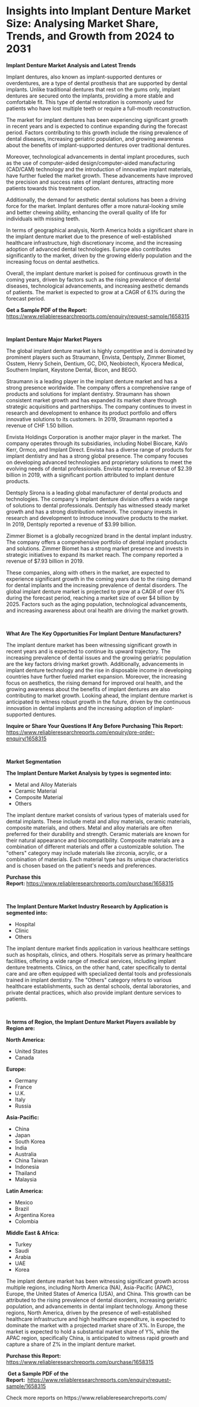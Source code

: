 <p><h1>Insights into Implant Denture Market Size: Analysing Market Share, Trends, and Growth from 2024 to 2031</h1></p><p><strong>Implant Denture Market Analysis and Latest Trends</strong></p>
<p><p>Implant dentures, also known as implant-supported dentures or overdentures, are a type of dental prosthesis that are supported by dental implants. Unlike traditional dentures that rest on the gums only, implant dentures are secured onto the implants, providing a more stable and comfortable fit. This type of dental restoration is commonly used for patients who have lost multiple teeth or require a full-mouth reconstruction.</p><p>The market for implant dentures has been experiencing significant growth in recent years and is expected to continue expanding during the forecast period. Factors contributing to this growth include the rising prevalence of dental diseases, increasing geriatric population, and growing awareness about the benefits of implant-supported dentures over traditional dentures.</p><p>Moreover, technological advancements in dental implant procedures, such as the use of computer-aided design/computer-aided manufacturing (CAD/CAM) technology and the introduction of innovative implant materials, have further fueled the market growth. These advancements have improved the precision and success rates of implant dentures, attracting more patients towards this treatment option.</p><p>Additionally, the demand for aesthetic dental solutions has been a driving force for the market. Implant dentures offer a more natural-looking smile and better chewing ability, enhancing the overall quality of life for individuals with missing teeth.</p><p>In terms of geographical analysis, North America holds a significant share in the implant denture market due to the presence of well-established healthcare infrastructure, high discretionary income, and the increasing adoption of advanced dental technologies. Europe also contributes significantly to the market, driven by the growing elderly population and the increasing focus on dental aesthetics.</p><p>Overall, the implant denture market is poised for continuous growth in the coming years, driven by factors such as the rising prevalence of dental diseases, technological advancements, and increasing aesthetic demands of patients. The market is expected to grow at a CAGR of 6.1% during the forecast period.</p></p>
<p><strong>Get a Sample PDF of the Report:&nbsp;</strong> <a href="https://www.reliableresearchreports.com/enquiry/request-sample/1658315">https://www.reliableresearchreports.com/enquiry/request-sample/1658315</a></p>
<p>&nbsp;</p>
<p><strong>Implant Denture Major Market Players</strong></p>
<p><p>The global implant denture market is highly competitive and is dominated by prominent players such as Straumann, Envista, Dentsply, Zimmer Biomet, Osstem, Henry Schein, Dentium, GC, DIO, Neobiotech, Kyocera Medical, Southern Implant, Keystone Dental, Bicon, and BEGO.</p><p>Straumann is a leading player in the implant denture market and has a strong presence worldwide. The company offers a comprehensive range of products and solutions for implant dentistry. Straumann has shown consistent market growth and has expanded its market share through strategic acquisitions and partnerships. The company continues to invest in research and development to enhance its product portfolio and offers innovative solutions to its customers. In 2019, Straumann reported a revenue of CHF 1.50 billion.</p><p>Envista Holdings Corporation is another major player in the market. The company operates through its subsidiaries, including Nobel Biocare, KaVo Kerr, Ormco, and Implant Direct. Envista has a diverse range of products for implant dentistry and has a strong global presence. The company focuses on developing advanced technologies and proprietary solutions to meet the evolving needs of dental professionals. Envista reported a revenue of $2.39 billion in 2019, with a significant portion attributed to implant denture products.</p><p>Dentsply Sirona is a leading global manufacturer of dental products and technologies. The company's implant denture division offers a wide range of solutions to dental professionals. Dentsply has witnessed steady market growth and has a strong distribution network. The company invests in research and development to introduce innovative products to the market. In 2019, Dentsply reported a revenue of $3.99 billion.</p><p>Zimmer Biomet is a globally recognized brand in the dental implant industry. The company offers a comprehensive portfolio of dental implant products and solutions. Zimmer Biomet has a strong market presence and invests in strategic initiatives to expand its market reach. The company reported a revenue of $7.93 billion in 2019.</p><p>These companies, along with others in the market, are expected to experience significant growth in the coming years due to the rising demand for dental implants and the increasing prevalence of dental disorders. The global implant denture market is projected to grow at a CAGR of over 6% during the forecast period, reaching a market size of over $4 billion by 2025. Factors such as the aging population, technological advancements, and increasing awareness about oral health are driving the market growth.</p></p>
<p>&nbsp;</p>
<p><strong>What Are The Key Opportunities For Implant Denture Manufacturers?</strong></p>
<p><p>The implant denture market has been witnessing significant growth in recent years and is expected to continue its upward trajectory. The increasing prevalence of dental issues and the growing geriatric population are the key factors driving market growth. Additionally, advancements in implant denture technology and the rise in disposable income in developing countries have further fueled market expansion. Moreover, the increasing focus on aesthetics, the rising demand for improved oral health, and the growing awareness about the benefits of implant dentures are also contributing to market growth. Looking ahead, the implant denture market is anticipated to witness robust growth in the future, driven by the continuous innovation in dental implants and the increasing adoption of implant-supported dentures.</p></p>
<p><strong>Inquire or Share Your Questions If Any Before Purchasing This Report:</strong> <a href="https://www.reliableresearchreports.com/enquiry/pre-order-enquiry/1658315">https://www.reliableresearchreports.com/enquiry/pre-order-enquiry/1658315</a></p>
<p>&nbsp;</p>
<p><strong>Market Segmentation</strong></p>
<p><strong>The Implant Denture Market Analysis by types is segmented into:</strong></p>
<p><ul><li>Metal and Alloy Materials</li><li>Ceramic Material</li><li>Composite Material</li><li>Others</li></ul></p>
<p><p>The implant denture market consists of various types of materials used for dental implants. These include metal and alloy materials, ceramic materials, composite materials, and others. Metal and alloy materials are often preferred for their durability and strength. Ceramic materials are known for their natural appearance and biocompatibility. Composite materials are a combination of different materials and offer a customizable solution. The "others" category may include materials like zirconia, acrylic, or a combination of materials. Each material type has its unique characteristics and is chosen based on the patient's needs and preferences.</p></p>
<p><strong>Purchase this Report:&nbsp;</strong><a href="https://www.reliableresearchreports.com/purchase/1658315">https://www.reliableresearchreports.com/purchase/1658315</a></p>
<p>&nbsp;</p>
<p><strong>The Implant Denture Market Industry Research by Application is segmented into:</strong></p>
<p><ul><li>Hospital</li><li>Clinic</li><li>Others</li></ul></p>
<p><p>The implant denture market finds application in various healthcare settings such as hospitals, clinics, and others. Hospitals serve as primary healthcare facilities, offering a wide range of medical services, including implant denture treatments. Clinics, on the other hand, cater specifically to dental care and are often equipped with specialized dental tools and professionals trained in implant dentistry. The "Others" category refers to various healthcare establishments, such as dental schools, dental laboratories, and private dental practices, which also provide implant denture services to patients.</p></p>
<p>&nbsp;</p>
<p><strong>In terms of Region, the Implant Denture Market Players available by Region are:</strong></p>
<p>
    <p> <strong> North America: </strong>
        <ul>
            <li>United States</li>
            <li>Canada</li>
        </ul>
        </p> 
    <p> <strong> Europe: </strong>
        <ul>
            <li>Germany</li>
            <li>France</li>
            <li>U.K.</li>
            <li>Italy</li>
            <li>Russia</li>
        </ul>
        </p> 
    <p> <strong> Asia-Pacific: </strong>
        <ul>
            <li>China</li>
            <li>Japan</li>
            <li>South Korea</li>
            <li>India</li>
            <li>Australia</li>
            <li>China Taiwan</li>
            <li>Indonesia</li>
            <li>Thailand</li>
            <li>Malaysia</li>
        </ul>
        </p> 
    <p> <strong> Latin America: </strong>
        <ul>
            <li>Mexico</li>
            <li>Brazil</li>
            <li>Argentina Korea</li>
            <li>Colombia</li>
        </ul>
        </p> 
    <p> <strong> Middle East & Africa: </strong>
        <ul>
            <li>Turkey</li>
            <li>Saudi</li>
            <li>Arabia</li>
            <li>UAE</li>
            <li>Korea</li>
        </ul>
    </p>
    </p>
<p><p>The implant denture market has been witnessing significant growth across multiple regions, including North America (NA), Asia-Pacific (APAC), Europe, the United States of America (USA), and China. This growth can be attributed to the rising prevalence of dental disorders, increasing geriatric population, and advancements in dental implant technology. Among these regions, North America, driven by the presence of well-established healthcare infrastructure and high healthcare expenditure, is expected to dominate the market with a projected market share of X%. In Europe, the market is expected to hold a substantial market share of Y%, while the APAC region, specifically China, is anticipated to witness rapid growth and capture a share of Z% in the implant denture market.</p></p>
<p><strong>Purchase this Report: </strong><a href="https://www.reliableresearchreports.com/purchase/1658315">https://www.reliableresearchreports.com/purchase/1658315</a></p>
<p>&nbsp;<strong>Get a Sample PDF of the Report:&nbsp;&nbsp;</strong><a href="https://www.reliableresearchreports.com/enquiry/request-sample/1658315">https://www.reliableresearchreports.com/enquiry/request-sample/1658315</a></p>
<p><strong></strong></p>
<p>Check more reports on https://www.reliableresearchreports.com/</p>